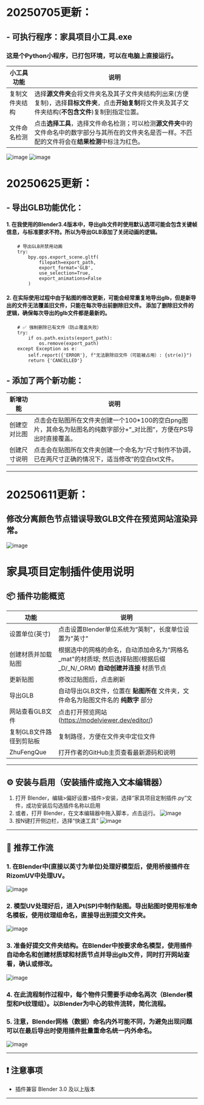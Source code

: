 # 20250705更新：
## - 可执行程序：家具项目小工具.exe
### 这是个Python小程序，已打包环境，可以在电脑上直接运行。
| 小工具功能 | 说明 |
|------|------|
| 复制文件夹结构 | 选择**源文件夹**会将文件夹名及其子文件夹结构列出来(方便复制)，选择**目标文件夹**，点击**开始复制**将文件夹及其子文件夹结构(**不包含文件**)复制到指定位置。 |
| 文件命名检测 | 点击**选择工具**，选择文件命名检测；可以检测**源文件夹**中的文件命名中的数字部分与其所在的文件夹名是否一样。不匹配的文件将会在**结果检测**中标注为红色。  |
![image](https://github.com/user-attachments/assets/eead41cd-2c69-42a3-9727-fde97c67c724)
![image](https://github.com/user-attachments/assets/5866df55-b03c-4232-a71e-9c2c66633f40)



# 20250625更新：
## - 导出GLB功能优化：
#### 1. 在我使用的Blender3.4版本中，导出glb文件时使用默认选项可能会包含关键帧信息，与标准要求不符。所以为导出GLB添加了关闭动画的逻辑。
        # 导出GLB并禁用动画
        try:
            bpy.ops.export_scene.gltf(
                filepath=export_path,
                export_format='GLB',
                use_selection=True,
                export_animations=False
            )
#### 2. 在实际使用过程中由于贴图的修改更新，可能会经常重复地导出glb，但是新导出的文件无法覆盖旧文件，只能在每次导出前删除旧文件。 添加了删除旧文件的逻辑，确保每次导出的glb文件都是最新的。
        # ✅ 强制删除已有文件（防止覆盖失败）
        try:
            if os.path.exists(export_path):
                os.remove(export_path)
        except Exception as e:
            self.report({'ERROR'}, f"无法删除旧文件（可能被占用）: {str(e)}")
            return {'CANCELLED'}
## - 添加了两个新功能：
| 新增功能 | 说明 |
|------|------|
| 创建空对比图 | 点击会在贴图所在文件夹创建一个100*100的空白png图片，其命名为贴图名的纯数字部分+“_对比图”，方便在PS导出时直接覆盖。 |
| 创建尺寸说明 | 点击会在贴图所在文件夹创建一个命名为“尺寸制作不协调，已在两尺寸正确的情况下，适当修改”的空白txt文件。 |

---

# 20250611更新：
## 修改分离颜色节点错误导致GLB文件在预览网站渲染异常。
![image](https://github.com/user-attachments/assets/1c13df49-d574-46b9-a719-9cb586cf5b2f)


# 家具项目定制插件使用说明

## 📦 插件功能概览

| 功能 | 说明 |
|------|------|
| 设置单位(英寸) | 点击设置Blender单位系统为“英制"，长度单位设置为"英寸" |
| 创建材质并加载贴图 | 根据选中的网格的命名，自动添加命名为"网格名_mat"的材质球; 然后选择贴图(根据后缀_D/_N/_ORM) **自动创建并连接** 材质节点 |
| 更新贴图 | 修改过贴图后，点击刷新 |
| 导出GLB | 自动导出GLB文件，位置在 **贴图所在** 文件夹，文件命名为贴图文件名的 **纯数字** 部分 |
| 网站查看GLB文件 | 点击打开预览网站(https://modelviewer.dev/editor/) |
| 复制GLB文件路径到剪贴板 | 复制路径，方便在文件夹中定位文件 |
| ZhuFengQue | 打开作者的GitHub主页查看最新源码和说明 |
---

## ⚙️ 安装与启用（安装插件或拖入文本编辑器）

1. 打开 Blender，编辑>偏好设置>插件>安装，选择“家具项目定制插件.py”文件，成功安装后勾选插件名称以启用
2. 或者，打开 Blender，在文本编辑器中拖入脚本，点击运行。
![image](https://github.com/user-attachments/assets/e8b7e057-dfda-4cb8-85a5-fc97cc7abc7e)
3. 按N键打开侧边栏，选择“快速工具”
![image](https://github.com/user-attachments/assets/d603dfec-8e20-4b0f-ab66-9ac615f23d6e)

---

## 🔧 推荐工作流

### 1. 在Blender中(直接以英寸为单位)处理好模型后，使用桥接插件在RizomUV中处理UV。
![image](https://github.com/user-attachments/assets/56e7edee-a2b4-49f1-81ca-9898eeae5a89)

### 2. 模型UV处理好后，进入Pt(SP)中制作贴图。导出贴图时使用标准命名模板，使用纹理组命名，直接导出到提交文件夹。
![image](https://github.com/user-attachments/assets/de59edcb-2f3d-4ec5-b947-e550338c18fb)

### 3. 准备好提交文件夹结构。在Blender中按要求命名模型，使用插件自动命名和创建材质球和材质节点并导出glb文件，同时打开网站查看，确认或修改。
![image](https://github.com/user-attachments/assets/1033d0d0-549f-4e7b-ab49-84925db9bea5)

### 4. 在此流程制作过程中，每个物件只需要手动命名两次（Blender模型和Pt纹理组）。以Blender为中心的软件流转，简化流程。

### 5. 注意，Blender网格（数据）命名内外可能不同，为避免出现问题可以在最后导出时使用插件批量重命名统一内外命名。
![image](https://github.com/user-attachments/assets/bdf77082-e82d-468d-bb29-c4c4a6f380f6)


---

## ❗ 注意事项

- 插件兼容 Blender 3.0 及以上版本

---
